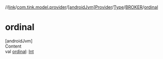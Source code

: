 //[link](../../../../index.md)/[com.tink.model.provider](../../../index.md)/[[androidJvm]Provider](../../index.md)/[Type](../index.md)/[BROKER](index.md)/[ordinal](ordinal.md)



# ordinal  
[androidJvm]  
Content  
val [ordinal](ordinal.md): [Int](https://kotlinlang.org/api/latest/jvm/stdlib/kotlin/-int/index.html)  



